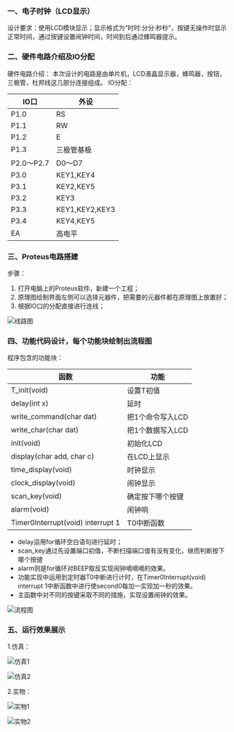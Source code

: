 ### 一、电子时钟（LCD显示）

设计要求：使用LCD模块显示；显示格式为“时时:分分:秒秒”，按键无操作时显示正常时间，通过按键设置闹钟时间，时间到后通过蜂鸣器提示。

### 二、硬件电路介绍及IO分配
硬件电路介绍：
本次设计的电路是由单片机，LCD液晶显示器，蜂鸣器，按钮，三极管，杜邦线这几部分连接组成。
IO分配：

| IO口     |  外设    |
| ---- | ---- |
| P1.0 | RS |
| P1.1 | RW |
| P1.2 | E |
| P1.3 | 三极管基极 |
| P2.0～P2.7 | D0～D7 |
| P3.0 | KEY1,KEY4 |
| P3.1 | KEY2,KEY5 |
| P3.2 | KEY3 |
| P3.3 | KEY1,KEY2,KEY3 |
| P3.4 | KEY4,KEY5 |
| EA | 高电平 |

### 三、Proteus电路搭建

步骤：

1. 打开电脑上的Proteus软件，新建一个工程；
2. 原理图绘制界面左侧可以选择元器件，把需要的元器件都在原理图上放置好；
3. 根据IO口的分配直接进行连线；

![线路图](/src/s_zong.png)
### 四、功能代码设计，每个功能块绘制出流程图
程序包含的功能块：

| 函数                              | 功能             |
| --------------------------------- | ---------------- |
| T_init(void)                      | 设置T初值        |
| delay(int x)                      | 延时             |
| write_command(char dat)           | 把1个命令写入LCD |
| write_char(char dat)              | 把1个数据写入LCD |
| init(void)                        | 初始化LCD        |
| display(char add, char c)         | 在LCD上显示      |
| time_display(void)                | 时钟显示         |
| clock_display(void)               | 闹钟显示         |
| scan_key(void)                    | 确定按下哪个按键 |
| alarm(void)                       | 闹钟响           |
| Timer0Interrupt(void) interrupt 1 | T0中断函数       |

- delay运用for循环空白语句进行延时；
- scan_key通过先设置端口初值，不断扫描端口值有没有变化，继而判断按下哪个按键
- alarm则是for循环对BEEP取反实现闹钟嘀嘀嘀的效果。
- 功能实现中运用到定时器T0中断进行计时，在Timer0Interrupt(void) interrupt 1中断函数中进行使second0每加一实现加一秒的效果。
- 主函数中对不同的按键采取不同的措施，实现设置闹钟的效果。

![流程图](https://raw.githubusercontent.com/Lyunvy/picBed/master/picgo/20210812165830.png)

### 五、运行效果展示
1.仿真：

![仿真1](https://raw.githubusercontent.com/Lyunvy/picBed/master/picgo/20210812172416.png)

![仿真2](https://raw.githubusercontent.com/Lyunvy/picBed/master/picgo/20210812172417.png)

2.实物：

![实物1](https://raw.githubusercontent.com/Lyunvy/picBed/master/picgo/20210812172827.jpeg)

![实物2](https://raw.githubusercontent.com/Lyunvy/picBed/master/picgo/20210812172419.jpg)

